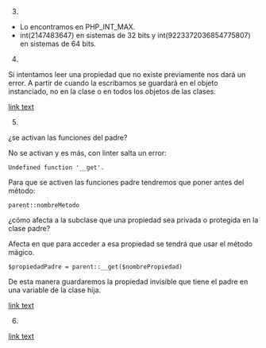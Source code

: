 3.
- Lo encontramos en PHP_INT_MAX.
- int(2147483647) en sistemas de 32 bits y int(9223372036854775807) en sistemas de 64 bits.

4.
Si intentamos leer una propiedad que no existe previamente nos dará un error.
A partir de cuando la escribamos se guardará en el objeto instanciado, no en la clase o en todos los objetos de las clases.

[link text](actividadCuatro.php)

5.
¿se activan las funciones del padre?

No se activan y es más, con linter salta un error:
```
Undefined function '__get'.
```
Para que se activen las funciones padre tendremos que poner antes del método:
```
parent::nombreMetodo
```
¿cómo afecta a la subclase que una propiedad sea privada o protegida en la clase padre?

Afecta en que para acceder a esa propiedad se tendrá que usar el método mágico.
```
$propiedadPadre = parent::__get($nombrePropiedad)
```
De esta manera guardaremos la propiedad invisible que tiene el padre en una variable de la clase hija.

[link text](actividadCinco.php)

6.

[link text](actividadSeis.php)
